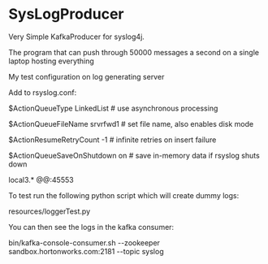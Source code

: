 # SysLogProducer

Very Simple KafkaProducer for syslog4j.

The program that can push through 50000 messages a second on a single laptop hosting everything

My test configuration on log generating server

Add to rsyslog.conf:

$ActionQueueType LinkedList # use asynchronous processing

$ActionQueueFileName srvrfwd1 # set file name, also enables disk mode

$ActionResumeRetryCount -1 # infinite retries on insert failure

$ActionQueueSaveOnShutdown on # save in-memory data if rsyslog shuts down

local3.* @@<SyslogServerIP>:45553

To test run the following python script which will create dummy logs:

resources/loggerTest.py

You can then see the logs in the kafka consumer:

bin/kafka-console-consumer.sh --zookeeper sandbox.hortonworks.com:2181 --topic syslog
